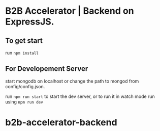 # B2B Accelerator | Backend on ExpressJS.

## To get start

run `npm install`

## For Developement Server

start mongodb on localhost or change the path to mongod from config/config.json.

run `npm run start` to start the dev server, or to run it in watch mode run using `npm run dev`

# b2b-accelerator-backend

